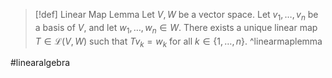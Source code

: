 > [!def] Linear Map Lemma
> Let $V,W$ be a vector space. Let $v_{1},\dots,v_{n}$ be a basis of $V$, and let $w_{1},\dots,w_{n} \in W$. There exists a unique linear map $T \in \mathcal{L}(V,W)$ such that $Tv_{k} = w_{k}$ for all $k \in \{1,\dots,n\}$.
> ^linearmaplemma

#linearalgebra